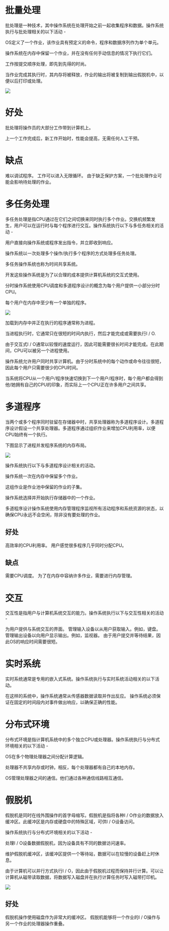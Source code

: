 # 批量处理
批处理是一种技术，其中操作系统在处理开始之前一起收集程序和数据。操作系统执行与批处理相关的以下活动 -

OS定义了一个作业，该作业具有预定义的命令，程序和数据序列作为单个单元。

操作系统在内存中保留一个作业，并在没有任何手动信息的情况下执行它们。

工作按提交顺序处理，即先到先得的时尚。

当作业完成其执行时，其内存将被释放，作业的输出将被复制到输出假脱机中，以便以后打印或处理。

![](./batch_processing.jpg)

# 好处
批处理将操作员的大部分工作带到计算机上。

上一个工作完成后，新工作开始时，性能会提高，无需任何人工干预。

# 缺点
难以调试程序。
工作可以进入无限循环。
由于缺乏保护方案，一个批处理作业可能会影响待处理的作业。

# 多任务处理
多任务处理是指CPU通过在它们之间切换来同时执行多个作业。交换机频繁发生，用户可以在运行时与每个程序进行交互。操作系统执行以下与多任务相关的活动 -

用户直接向操作系统或程序发出指令，并立即收到响应。

操作系统以一次处理多个操作/执行多个程序的方式处理多任务处理。

多任务操作系统也称为时间共享系统。

开发这些操作系统是为了以合理的成本提供计算机系统的交互式使用。

分时操作系统使用CPU调度和多道程序设计的概念为每个用户提供一小部分分时CPU。

每个用户在内存中至少有一个单独的程序。

![](./multitasking.jpg)

加载到内存中并正在执行的程序通常称为进程。

当进程执行时，它通常只在很短的时间内执行，然后才能完成或需要执行I / O.

由于交互式I / O通常以较慢的速度运行，因此可能需要很长时间才能完成。在此期间，CPU可以被另一个进程使用。

操作系统允许用户同时共享计算机。由于分时系统中的每个动作或命令往往很短，因此每个用户只需要很少的CPU时间。

当系统将CPU从一个用户/程序快速切换到下一个用户/程序时，每个用户都会得到他/她拥有自己的CPU的印象，而实际上一个CPU正在许多用户之间共享。

# 多道程序
当两个或多个程序同时驻留在存储器中时，共享处理器称为多道程序设计。多道程序设计假设一个共享处理器。多道程序通过组织作业来增加CPU利用率，以便CPU始终有一个执行。

下图显示了进程并发程序系统的内存布局。

![](./memory_layout.jpg)

操作系统执行以下与多道程序设计相关的活动。

操作系统一次在内存中保留多个作业。

这组作业是作业池中保留的作业的子集。

操作系统选择并开始执行存储器中的一个作业。

多道程序设计操作系统使用内存管理程序监视所有活动程序和系统资源的状态，以确保CPU永远不会空闲，除非没有要处理的作业。

## 好处
高效率的CPU利用率。
用户感觉很多程序几乎同时分配CPU。

## 缺点
需要CPU调度。
为了在内存中容纳许多作业，需要进行内存管理。
# 交互
交互性是指用户与计算机系统交互的能力。操作系统执行以下与交互性相关的活动 -

为用户提供与系统交互的界面。
管理输入设备以从用户获取输入。例如，键盘。
管理输出设备以向用户显示输出。例如，监视器。
由于用户提交并等待结果，因此OS的响应时间需要很短。

# 实时系统
实时系统通常是专用的嵌入式系统。操作系统执行与实时系统活动相关的以下活动。

在这样的系统中，操作系统通常从传感器数据读取并作出反应。
操作系统必须保证在固定的时间段内对事件做出响应，以确保正确的性能。
# 分布式环境
分布式环境是指计算机系统中的多个独立CPU或处理器。操作系统执行与分布式环境相关的以下活动 -

OS在多个物理处理器之间分配计算逻辑。

处理器不共享内存或时钟。相反，每个处理器都有自己的本地内存。

OS管理处理器之间的通信。他们通过各种通信线路相互通信。

# 假脱机
假脱机是同时在线外围操作的首字母缩写。假脱机是指将各种I / O作业的数据放入缓冲区。此缓冲区是内存或硬盘中的特殊区域，可供I / O设备访问。

操作系统执行与分布式环境相关的以下活动 -

处理I / O设备数据假脱机，因为设备具有不同的数据访问速率。

维护假脱机缓冲区，该缓冲区提供一个等待站，数据可以在较慢的设备赶上时休息。

由于计算机可以并行方式执行I / O，因此由于假脱机过程而保持并行计算。可以让计算机从磁带读取数据，将数据写入磁盘并在执行计算任务时写入磁带打印机。

![](./spooling.jpg)

## 好处
假脱机操作使用磁盘作为非常大的缓冲区。
假脱机能够将一个作业的I / O操作与另一个作​​业的处理器操作重叠。
